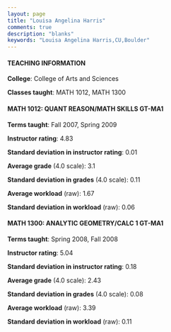 ```yaml
---
layout: page
title: "Louisa Angelina Harris" 
comments: true
description: "blanks"
keywords: "Louisa Angelina Harris,CU,Boulder"
---
```

<head>
<script src="https://ajax.googleapis.com/ajax/libs/jquery/2.1.3/jquery.min.js"></script>
<script src="https://dl.dropboxusercontent.com/s/pc42nxpaw1ea4o9/highcharts.js?dl=0"></script>
<!-- <script src="../assets/js/highcharts.js"></script> -->
<style type="text/css">@font-face {
	font-family: "Bebas Neue";
	src: url(https://www.filehosting.org/file/details/544349/BebasNeue Regular.otf) format("opentype");
	}
	h1.Bebas { 
		font-family: "Bebas Neue", Verdana, Tahoma;
	}
</style>
</head>
	   
#### TEACHING INFORMATION

**College**: College of Arts and Sciences

**Classes taught**: MATH 1012, MATH 1300

#### MATH 1012: QUANT REASON/MATH SKILLS GT-MA1

**Terms taught**: Fall 2007, Spring 2009

**Instructor rating**: 4.83

**Standard deviation in instructor rating**: 0.01

**Average grade** (4.0 scale): 3.1

**Standard deviation in grades** (4.0 scale): 0.11

**Average workload** (raw): 1.67

**Standard deviation in workload** (raw): 0.06

#### MATH 1300: ANALYTIC GEOMETRY/CALC 1 GT-MA1

**Terms taught**: Spring 2008, Fall 2008

**Instructor rating**: 5.04

**Standard deviation in instructor rating**: 0.18

**Average grade** (4.0 scale): 2.43

**Standard deviation in grades** (4.0 scale): 0.08

**Average workload** (raw): 3.39

**Standard deviation in workload** (raw): 0.11

